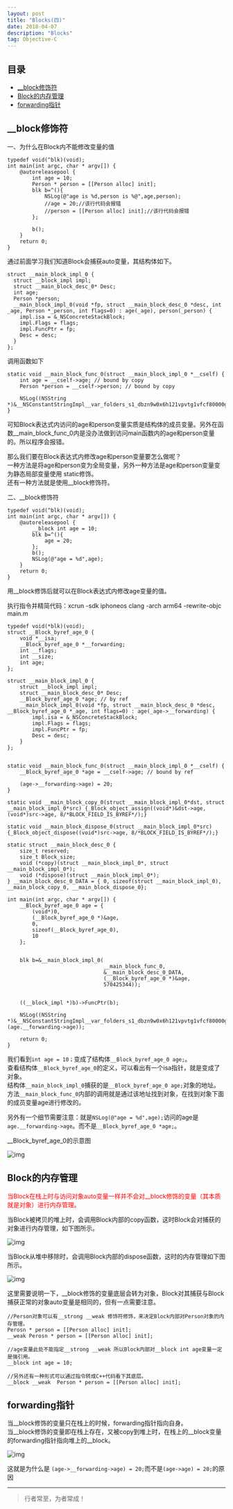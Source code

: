 ```yaml
---
layout: post
title: "Blocks(四)"
date: 2018-04-07
description: "Blocks"
tag: Objective-C
---
```






## 目录

* [__block修饰符](#content1)
* [Block的内存管理](#content2)
* [forwarding指针](#content3)






<!-- ************************************************ -->
## <a id="content1"></a>__block修饰符

一、为什么在Block内不能修改变量的值
```objc
typedef void(^blk)(void);
int main(int argc, char * argv[]) {
    @autoreleasepool {
        int age = 10;
        Person * person = [[Person alloc] init];
        blk b=^(){
            NSLog(@"age is %d,person is %@",age,person);
            //age = 20;//该行代码会报错 
            //person = [[Person alloc] init];//该行代码会报错 
        };
        
        b();
    }
    return 0;
}
```
通过前面学习我们知道Block会捕获auto变量，其结构体如下。
```objc
struct __main_block_impl_0 {
  struct __block_impl impl;
  struct __main_block_desc_0* Desc;
  int age;
  Person *person;
  __main_block_impl_0(void *fp, struct __main_block_desc_0 *desc, int _age, Person *_person, int flags=0) : age(_age), person(_person) {
    impl.isa = &_NSConcreteStackBlock;
    impl.Flags = flags;
    impl.FuncPtr = fp;
    Desc = desc;
  }
};
```
调用函数如下
```objc
static void __main_block_func_0(struct __main_block_impl_0 *__cself) {
    int age = __cself->age; // bound by copy
    Person *person = __cself->person; // bound by copy
    
    NSLog((NSString *)&__NSConstantStringImpl__var_folders_s1_dbzn9w0x6h121vpvtg1vfcf80000gn_T_main_468f42_mi_0,age,person);
}
```
可知Block表达式内访问的age和person变量实质是结构体的成员变量。另外在函数__main_block_func_0内是没办法做到访问main函数内的age和person变量的。所以程序会报错。

那么我们要在Block表达式内修改age和person变量要怎么做呢？       
一种方法是将age和person变为全局变量，另外一种方法是age和person变量变为静态局部变量使用 static修饰。    
还有一种方法就是使用__block修饰符。

二、__block修饰符

```objc
typedef void(^blk)(void);
int main(int argc, char * argv[]) {
    @autoreleasepool {
        __block int age = 10;
        blk b=^(){
            age = 20;
        };
        b();
        NSLog(@"age = %d",age);
    }
    return 0;
}
```
用__block修饰后就可以在Block表达式内修改age变量的值。

执行指令并精简代码：xcrun -sdk iphoneos clang -arch arm64 -rewrite-objc main.m

```objc
typedef void(*blk)(void);
struct __Block_byref_age_0 {
    void *__isa;
    __Block_byref_age_0 *__forwarding;
    int __flags;
    int __size;
    int age;
};

struct __main_block_impl_0 {
    struct __block_impl impl;
    struct __main_block_desc_0* Desc;
    __Block_byref_age_0 *age; // by ref
    __main_block_impl_0(void *fp, struct __main_block_desc_0 *desc, __Block_byref_age_0 *_age, int flags=0) : age(_age->__forwarding) {
        impl.isa = &_NSConcreteStackBlock;
        impl.Flags = flags;
        impl.FuncPtr = fp;
        Desc = desc;
    }
};


static void __main_block_func_0(struct __main_block_impl_0 *__cself) {
    __Block_byref_age_0 *age = __cself->age; // bound by ref
    
    (age->__forwarding->age) = 20;
}

static void __main_block_copy_0(struct __main_block_impl_0*dst, struct __main_block_impl_0*src) {_Block_object_assign((void*)&dst->age, (void*)src->age, 8/*BLOCK_FIELD_IS_BYREF*/);}

static void __main_block_dispose_0(struct __main_block_impl_0*src) {_Block_object_dispose((void*)src->age, 8/*BLOCK_FIELD_IS_BYREF*/);}

static struct __main_block_desc_0 {
    size_t reserved;
    size_t Block_size;
    void (*copy)(struct __main_block_impl_0*, struct __main_block_impl_0*);
    void (*dispose)(struct __main_block_impl_0*);
} __main_block_desc_0_DATA = { 0, sizeof(struct __main_block_impl_0), __main_block_copy_0, __main_block_dispose_0};

int main(int argc, char * argv[]) {
    __Block_byref_age_0 age = {
        (void*)0,
        (__Block_byref_age_0 *)&age,
        0,
        sizeof(__Block_byref_age_0),
        10
    };
    
    
    blk b=&__main_block_impl_0(
                               __main_block_func_0,
                               &__main_block_desc_0_DATA,
                               (__Block_byref_age_0 *)&age,
                               570425344));
    
    
    ((__block_impl *)b)->FuncPtr(b);

    NSLog((NSString *)&__NSConstantStringImpl__var_folders_s1_dbzn9w0x6h121vpvtg1vfcf80000gn_T_main_0d7163_mi_1,(age.__forwarding->age));

    return 0;
}
```
我们看到`int age = 10；`变成了结构体`__Block_byref_age_0 age;`。     
查看结构体`__Block_byref_age_0`的定义，可以看出有一个isa指针，就是变成了对象。        
结构体`__main_block_impl_0`捕获的是`__Block_byref_age_0 age;`对象的地址。        
方法`__main_block_func_0`内部的调用就是通过该地址找到对象，在找到对象下面的成员变量age进行修改的。 

另外有一个细节需要注意：就是`NSLog(@"age = %d",age);`访问的age是`age.__forwarding->age`。而不是`__Block_byref_age_0 *age;`。

__Block_byref_age_0的示意图

<img src="/images/memory/block4.png" alt="img">


<!-- ************************************************ -->
## <a id="content2"></a>Block的内存管理

<span style="color:red">当Block在栈上时与访问对象auto变量一样并不会对__block修饰的变量（其本质就是对象）进行内存管理。</span>

当Block被拷贝的堆上时，会调用Block内部的copy函数，这时Block会对捕获的对象进行内存管理，如下图所示。

<img src="/images/memory/block5.png" alt="img">

当Block从堆中移除时，会调用Block内部的dispose函数，这时的内存管理如下图所示。

<img src="/images/memory/block6.png" alt="img">

这里需要说明一下，__block修饰的变量底层会转为对象，Block对其捕获与Block捕获正常的对象auto变量是相同的，但有一点需要注意。
```objc
//Person对象可以有__strong __weak 修饰符修饰，来决定Block内部对Person对象的内存管理。
Perosn * person = [[Person alloc] init];
__weak Perosn * person = [[Person alloc] init];

//age变量此处不能指定__strong __weak 所以Block内部对__block int age变量一定是强引用。
__block int age = 10;

//另外还有一种形式可以通过指令转成C++代码看下其底层。
__block __weak  Person * person = [[Person alloc] init];
```


<!-- ************************************************ -->
## <a id="content3"></a>forwarding指针
当__block修饰的变量只在栈上的时候，forwarding指针指向自身。    
当__block修饰的变量即在栈上存在，又被copy到堆上时，在栈上的__block变量的forwarding指针指向堆上的__block。 

<img src="/images/memory/block7.png" alt="img">


这就是为什么是 `(age->__forwarding->age) = 20;`而不是`(age->age) = 20;`的原因









----------
>  行者常至，为者常成！


